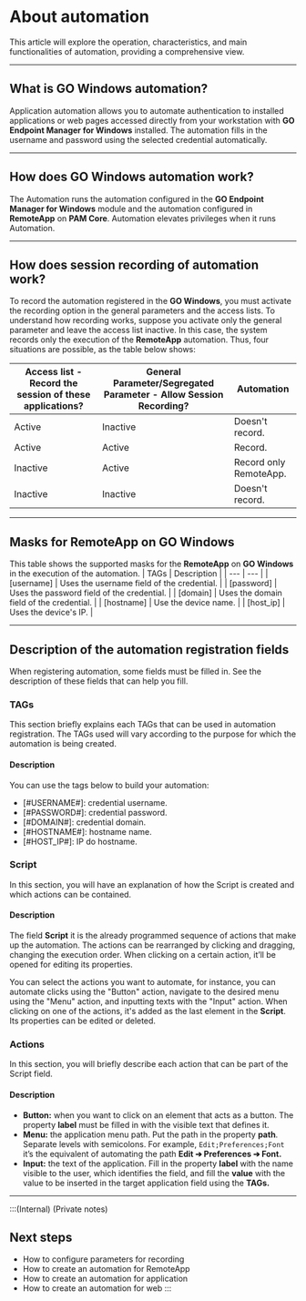 # About automation

This article will explore the operation, characteristics, and main functionalities of automation, providing a comprehensive view.

* * *

## What is GO Windows automation?
Application automation allows you to automate authentication to installed applications or web pages accessed directly from your workstation with **GO Endpoint Manager for Windows** installed. The automation fills in the username and password using the selected credential automatically.

* * *

## How does GO Windows automation work?
The Automation runs the automation configured in the **GO Endpoint Manager for Windows** module and the automation configured in **RemoteApp** on **PAM Core**. Automation elevates privileges when it runs Automation.

* * *

## How does session recording of automation work?
To record the automation registered in the **GO Windows**, you must activate the recording option in the general parameters and the access lists. To understand how recording works, suppose you activate only the general parameter and leave the access list inactive. In this case, the system records only the execution of the **RemoteApp** automation. Thus, four situations are possible, as the table below shows:


| Access list - Record the session of these applications? | General Parameter/Segregated Parameter - Allow Session Recording? | Automation |
| --- | --- | --- |
| 	Active	|	Inactive	|	Doesn't record.	|
| 	Active	|	Active	|	Record.	|
| 	Inactive	|	Active	|	Record only RemoteApp.	|
| 	Inactive	|	Inactive	|	Doesn't record.	|

* * *

## Masks for RemoteApp on GO Windows
This table shows the supported masks for the **RemoteApp** on **GO Windows** in the execution of the automation.
| TAGs | Description | 
| --- | --- | 
| 	[username]	|	Uses the username field of the credential.	|
| 	[password]	|	Uses the password field of the credential.	|
| 	[domain]	|	Uses the domain field of the credential.	|
| 	[hostname]	|	Use the device name.	|
| 	[host_ip]	|	Uses the device's IP.	|

* * *

## Description of the automation registration fields
When registering automation, some fields must be filled in. See the description of these fields that can help you fill.

### TAGs
This section briefly explains each TAGs that can be used in automation registration. The TAGs used will vary according to the purpose for which the automation is being created.

#### Description

You can use the tags below to build your automation:

* [#USERNAME#]: credential username.
* [#PASSWORD#]: credential password.
* [#DOMAIN#]: credential domain.
* [#HOSTNAME#]: hostname name.
* [#HOST_IP#]: IP do hostname.


### Script 
In this section, you will have an explanation of how the Script is created and which actions can be contained.

#### Description

The field **Script** it is the already programmed sequence of actions that make up the automation. The actions can be rearranged by clicking and dragging, changing the execution order. When clicking on a certain action, it’ll  be opened for editing its properties.

You can select the actions you want to automate, for instance, you can automate clicks using the "Button" action, navigate to the desired menu using the "Menu" action, and inputting texts with the "Input" action. When clicking on one of the actions, it's added as the last element in the **Script**. Its properties can be edited or deleted.

### Actions
In this section, you will briefly describe each action that can be part of the Script field.

#### Description

* **Button:** when you want to click on an element that acts as a button. The property **label** must be filled in with the visible text that defines it.
* **Menu:** the application menu path. Put the path in the property **path**. Separate levels with semicolons. For example, `Edit;Preferences;Font` it’s  the equivalent of automating the path **Edit ➔ Preferences ➔ Font.**
* **Input:** the text of the application. Fill in the property **label** with the name visible to the user, which identifies the field, and fill the **value** with the value to be inserted in the target application field using the **TAGs.**

* * *

:::(Internal) (Private notes)
## Next steps

* How to configure parameters for recording
* How to create an automation for RemoteApp
* How to create an automation for application
* How to create an automation for web
:::